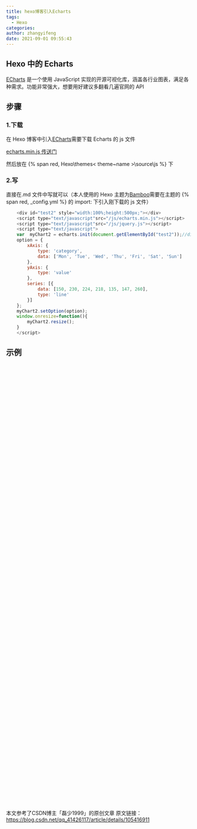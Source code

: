 ```yaml
---
title: hexo博客引入Echarts
tags:
  - Hexo
categories:
author: zhangyifeng
date: 2021-09-01 09:55:43
---
```


## Hexo 中的 Echarts

[ECharts](https://echarts.apache.org/zh/index.html) 是一个使用 JavaScript 实现的开源可视化库，涵盖各行业图表，满足各种需求。功能非常强大，想要用好建议多翻看几遍官网的 API

## 步骤

### 1.下载

在 Hexo 博客中引入[ECharts](https://echarts.apache.org/zh/index.html)需要下载 Echarts 的 js 文件

[echarts.min.js 传送门](https://github.com/apache/echarts/tree/4.6.0/dist)

然后放在 {% span red, Hexo\themes\< theme~name >\source\js %} 下

### 2.写

直接在.md 文件中写就可以（本人使用的 Hexo 主题为[Bamboo](https://github.com/yuang01/theme)需要在主题的 {% span red, _config.yml %} 的 import: 下引入刚下载的 js 文件）

```js
    <div id="test2" style="width:100%;height:500px;"></div>
    <script type="text/javascript"src="/js/echarts.min.js"></script>
    <script type="text/javascript"src="/js/jquery.js"></script>
    <script type="text/javascript">
    var  myChart2 = echarts.init(document.getElementById("test2"));//div元素节点的对象
    option = {
        xAxis: {
            type: 'category',
            data: ['Mon', 'Tue', 'Wed', 'Thu', 'Fri', 'Sat', 'Sun']
        },
        yAxis: {
            type: 'value'
        },
        series: [{
            data: [150, 230, 224, 218, 135, 147, 260],
            type: 'line'
        }]
    };
    myChart2.setOption(option);
    window.οnresize=function(){
        myChart2.resize();
    }
    </script>
```

## 示例

<div style="display:flex;flex-wrap: wrap;">
    <div id="test1" style="width:50%;height:600px;"></div>
    <div id="test2" style="width:50%;height:600px;"></div>
    <div id="test3" style="width:50%;height:600px;"></div>
    <div id="test4" style="width:50%;height:600px;"></div>
</div>
<script type="text/javascript"src="/js/echarts.min.js"></script>
<script type="text/javascript"src="/js/jquery.js"></script>
<script type="text/javascript">
var  myChart1 = echarts.init(document.getElementById("test1"));
var  myChart2 = echarts.init(document.getElementById("test2"));
var  myChart3 = echarts.init(document.getElementById("test3"));
var  myChart4 = echarts.init(document.getElementById("test4"));//div元素节点的对象
option1 = {
    xAxis: {
        type: 'category',
        data: ['Mon', 'Tue', 'Wed', 'Thu', 'Fri', 'Sat', 'Sun']
    },
    yAxis: {
        type: 'value'
    },
    series: [{
        data: [150, 230, 224, 218, 135, 147, 260],
        type: 'line'
    }]
};
option2 = {
    xAxis: {
        type: 'category',
        data: ['Mon', 'Tue', 'Wed', 'Thu', 'Fri', 'Sat', 'Sun']
    },
    yAxis: {
        type: 'value'
    },
    series: [{
        data: [120, 200, 150, 80, 70, 110, 130],
        type: 'bar',
        showBackground: true,
        backgroundStyle: {
            color: 'rgba(180, 180, 180, 0.2)'
        }
    }]
};
option3 = {
    title: {
        text: '堆叠区域图'
    },
    tooltip: {
        trigger: 'axis',
        axisPointer: {
            type: 'cross',
            label: {
                backgroundColor: '#6a7985'
            }
        }
    },
    legend: {
        data: ['邮件营销', '联盟广告', '视频广告', '直接访问', '搜索引擎']
    },
    toolbox: {
        feature: {
            saveAsImage: {}
        }
    },
    grid: {
        left: '3%',
        right: '4%',
        bottom: '3%',
        containLabel: true
    },
    xAxis: [
        {
            type: 'category',
            boundaryGap: false,
            data: ['周一', '周二', '周三', '周四', '周五', '周六', '周日']
        }
    ],
    yAxis: [
        {
            type: 'value'
        }
    ],
    series: [
        {
            name: '邮件营销',
            type: 'line',
            stack: '总量',
            areaStyle: {},
            emphasis: {
                focus: 'series'
            },
            data: [120, 132, 101, 134, 90, 230, 210]
        },
        {
            name: '联盟广告',
            type: 'line',
            stack: '总量',
            areaStyle: {},
            emphasis: {
                focus: 'series'
            },
            data: [220, 182, 191, 234, 290, 330, 310]
        },
        {
            name: '视频广告',
            type: 'line',
            stack: '总量',
            areaStyle: {},
            emphasis: {
                focus: 'series'
            },
            data: [150, 232, 201, 154, 190, 330, 410]
        },
        {
            name: '直接访问',
            type: 'line',
            stack: '总量',
            areaStyle: {},
            emphasis: {
                focus: 'series'
            },
            data: [320, 332, 301, 334, 390, 330, 320]
        },
        {
            name: '搜索引擎',
            type: 'line',
            stack: '总量',
            label: {
                show: true,
                position: 'top'
            },
            areaStyle: {},
            emphasis: {
                focus: 'series'
            },
            data: [820, 932, 901, 934, 1290, 1330, 1320]
        }
    ]
};
option4 = {
    title: {
        text: '某站点用户访问来源',
        subtext: '纯属虚构',
        left: 'center'
    },
    tooltip: {
        trigger: 'item'
    },
    legend: {
        orient: 'vertical',
        left: 'left',
    },
    series: [
        {
            name: '访问来源',
            type: 'pie',
            radius: '50%',
            data: [
                {value: 1048, name: '搜索引擎'},
                {value: 735, name: '直接访问'},
                {value: 580, name: '邮件营销'},
                {value: 484, name: '联盟广告'},
                {value: 300, name: '视频广告'}
            ],
            emphasis: {
                itemStyle: {
                    shadowBlur: 10,
                    shadowOffsetX: 0,
                    shadowColor: 'rgba(0, 0, 0, 0.5)'
                }
            }
        }
    ]
};
myChart1.setOption(option1);
myChart2.setOption(option2);
myChart3.setOption(option3);
myChart4.setOption(option4);
window.οnresize=function(){
    myChart1.resize();
    myChart2.resize();
    myChart3.resize();
    myChart4.resize();
}
</script>


本文参考了CSDN博主「磊少1999」的原创文章 原文链接：https://blog.csdn.net/qq_41426117/article/details/105416911

